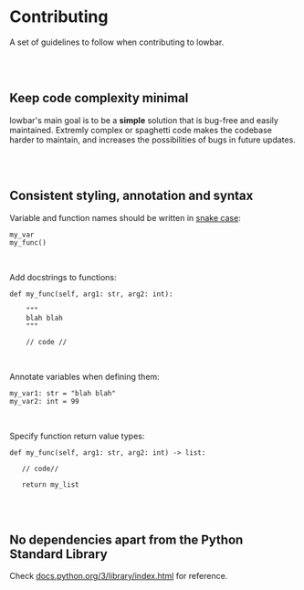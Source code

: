 # Contributing
A set of guidelines to follow when contributing to lowbar.

<br />
<br />

## Keep code complexity minimal
lowbar's main goal is to be a **simple** solution that is bug-free and easily maintained. Extremly complex or spaghetti code makes the codebase harder to maintain, and increases the possibilities of bugs in future updates.

<br />
<br />

## Consistent styling, annotation and syntax

Variable and function names should be written in [snake case](https://en.wikipedia.org/wiki/Snake_case):
```python3
my_var
my_func()
```

<br />

Add docstrings to functions:
```python3
def my_func(self, arg1: str, arg2: int):

    """
    blah blah
    """

    // code //
```

<br />

Annotate variables when defining them:
```python3
my_var1: str = "blah blah"
my_var2: int = 99
```

<br />

Specify function return value types:
```python3
def my_func(self, arg1: str, arg2: int) -> list:
   
   // code//
   
   return my_list
```

<br />
<br />

## No dependencies apart from the Python Standard Library
Check [docs.python.org/3/library/index.html](https://docs.python.org/3/library/index.html) for reference.
